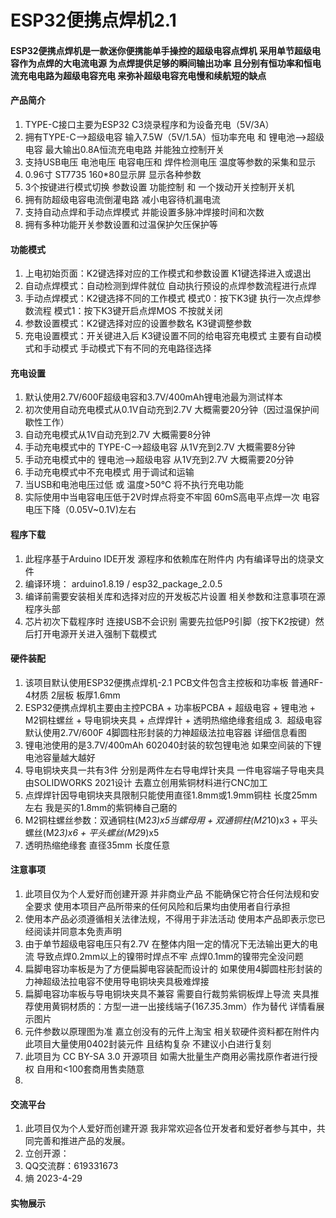 # ESP32便携点焊机2.1

#### ESP32便携点焊机是一款迷你便携能单手操控的超级电容点焊机 采用单节超级电容作为点焊的大电流电源 为点焊提供足够的瞬间输出功率 且分别有恒功率和恒电流充电电路为超级电容充电 来弥补超级电容充电慢和续航短的缺点  

#### 产品简介
1.  TYPE-C接口主要为ESP32 C3烧录程序和为设备充电（5V/3A）
2.  拥有TYPE-C-->超级电容 输入7.5W（5V/1.5A）恒功率充电 和 锂电池-->超级电容 最大输出0.8A恒流充电电路 并能独立控制开关
3.  支持USB电压 电池电压 电容电压和 焊件检测电压 温度等参数的采集和显示 
4.  0.96寸 ST7735  160*80显示屏 显示各种参数
5.  3个按键进行模式切换 参数设置 功能控制 和 一个拨动开关控制开关机
6.  拥有防超级电容电流倒灌电路 减小电容待机漏电流
7.  支持自动点焊和手动点焊模式 并能设置多脉冲焊接时间和次数
8.  拥有多种功能开关参数设置和过温保护欠压保护等

#### 功能模式
1.  上电初始页面：K2键选择对应的工作模式和参数设置  K1键选择进入或退出
2.  自动点焊模式：自动检测到焊件就位 自动执行预设的点焊参数流程进行点焊  
3.  手动点焊模式：K2键选择不同的工作模式  模式0：按下K3键 执行一次点焊参数流程   模式1：按下K3键开启点焊MOS 不按就关闭
4.  参数设置模式：K2键选择对应的设置参数名 K3键调整参数
5.  充电设置模式：开关键进入后  K3键设置不同的给电容充电模式 主要有自动模式和手动模式 手动模式下有不同的充电路径选择

#### 充电设置
1.  默认使用2.7V/600F超级电容和3.7V/400mAh锂电池最为测试样本 
2.  初次使用自动充电模式从0.1V自动充到2.7V 大概需要20分钟（因过温保护间歇性工作）
3.  自动充电模式从1V自动充到2.7V 大概需要8分钟
4.  手动充电模式中的 TYPE-C-->超级电容 从1V充到2.7V 大概需要8分钟
5.  手动充电模式中的 锂电池-->超级电容 从1V充到2.7V 大概需要20分钟
6.  手动充电模式中不充电模式 用于调试和运输 
7.  当USB和电池电压过低 或 温度>50℃ 将不执行充电功能 
8.  实际使用中当电容电压低于2V时焊点将变不牢固 60mS高电平点焊一次 电容电压下降（0.05V~0.1V)左右

#### 程序下载
1.  此程序基于Arduino IDE开发  源程序和依赖库在附件内  内有编译导出的烧录文件 
2.  编译环境： arduino1.8.19  /  esp32_package_2.0.5
3.  编译前需要安装相关库和选择对应的开发板芯片设置 相关参数和注意事项在源程序头部
4.  芯片初次下载程序时 连接USB不会识别 需要先拉低P9引脚（按下K2按键）然后打开电源开关进入强制下载模式

 
#### 硬件装配
1.  该项目默认使用ESP32便携点焊机-2.1 PCB文件包含主控板和功率板  普通RF-4材质 2层板  板厚1.6mm   
2.  ESP32便携点焊机主要由主控PCBA + 功率板PCBA + 超级电容 + 锂电池 + M2铜柱螺丝 + 导电铜块夹具 + 点焊焊针 + 透明热缩绝缘套组成
3.  超级电容默认使用2.7V/600F 4脚圆柱形封装的力神超级法拉电容器 详细信息看图 
4.  锂电池使用的是3.7V/400mAh 602040封装的软包锂电池  如果空间装的下锂电池容量越大越好
5.  导电铜块夹具一共有3件 分别是两件左右导电焊针夹具  一件电容端子导电夹具 由SOLIDWORKS 2021设计 去嘉立创用紫铜材料进行CNC加工  
6.  点焊焊针因导电铜块夹具限制只能使用直径1.8mm或1.9mm铜柱 长度25mm左右   我是买的1.8mm的紫铜棒自己磨的 
7.  M2铜柱螺丝参数：双通铜柱(M2*3)x5当螺母用 + 双通铜柱(M2*10)x3 + 平头螺丝(M2*3)x6 + 平头螺丝(M2*9)x5 
8.  透明热缩绝缘套 直径35mm 长度任意

#### 注意事项
1.  此项目仅为个人爱好而创建开源 并非商业产品 不能确保它符合任何法规和安全要求 使用本项目产品所带来的任何风险和后果均由使用者自行承担
2.  使用本产品必须遵循相关法律法规，不得用于非法活动 使用本产品即表示您已经阅读并同意本免责声明
3.  由于单节超级电容电压只有2.7V 在整体内阻一定的情况下无法输出更大的电流 导致点焊0.2mm以上的镍带时焊点不牢 点焊0.1mm的镍带完全没问题 
4.  扁脚电容功率板是为了方便扁脚电容装配而设计的 如果使用4脚圆柱形封装的力神超级法拉电容不使用导电铜块夹具极难焊接 
5.  扁脚电容功率板与导电铜块夹具不兼容 需要自行裁剪紫铜板焊上导流 夹具推荐使用黄铜材质的：方型一进一出接线端子(16*7.3*5.3mm）作为替代 详情看展示图片
6.  元件参数以原理图为准 嘉立创没有的元件上淘宝 相关软硬件资料都在附件内 此项目大量使用0402封装元件 且结构复杂 不建议小白进行复刻
7.  此项目为 CC BY-SA 3.0 开源项目 如需大批量生产商用必需找原作者进行授权 自用和<100套商用售卖随意 
8.

#### 交流平台
1.  此项目仅为个人爱好而创建开源  我非常欢迎各位开发者和爱好者参与其中，共同完善和推进产品的发展。
2.  立创开源：
3.  QQ交流群：619331673
4.  熵 2023-4-29

#### 实物展示




